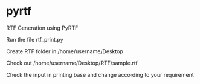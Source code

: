 # pyrtf

RTF Generation using PyRTF

Run the file rtf_print.py

Create RTF folder in /home/username/Desktop 

Check out /home/username/Desktop/RTF/sample.rtf

Check the input in printing base and change according to your requirement 
